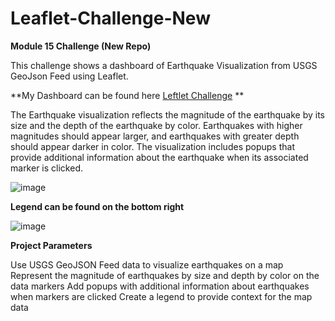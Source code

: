 # Leaflet-Challenge-New

**Module 15 Challenge (New Repo)**

This challenge shows a dashboard of Earthquake Visualization from USGS GeoJson Feed using Leaflet. 

**My Dashboard can be found here [Leftlet Challenge](http://127.0.0.1:5500/leaflet-part-1/index.html) **

The Earthquake visualization reflects the magnitude of the earthquake by its size and the depth of the earthquake by color. 
Earthquakes with higher magnitudes should appear larger, and earthquakes with greater depth should appear darker in color.
The visualization includes popups that provide additional information about the earthquake when its associated marker is clicked.

![image](https://github.com/MdataHolman/Leaflet-Challenge-New/assets/147290574/e042f8bd-6de4-4d89-b179-b26f4d10fe51)

**Legend can be found on the bottom right**

![image](https://github.com/MdataHolman/Leaflet-Challenge-New/assets/147290574/533ca762-c8f1-4b0b-8ffc-40a34a8d320c)

**Project Parameters**

Use USGS GeoJSON Feed data to visualize earthquakes on a map
Represent the magnitude of earthquakes by size and depth by color on the data markers
Add popups with additional information about earthquakes when markers are clicked
Create a legend to provide context for the map data
